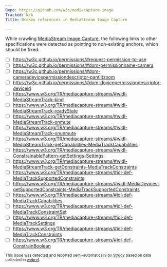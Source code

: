 ```yaml
---
Repo: https://github.com/w3c/mediacapture-image
Tracked: N/A
Title: Broken references in MediaStream Image Capture

---
```


While crawling [MediaStream Image Capture](https://w3c.github.io/mediacapture-image/), the following links to other specifications were detected as pointing to non-existing anchors, which should be fixed:
* [ ] https://w3c.github.io/permissions/#request-permission-to-use
* [ ] https://w3c.github.io/permissions/#dom-permissionname-camera
* [ ] https://w3c.github.io/permissions/#dom-cameradevicepermissiondescriptor-pantiltzoom
* [ ] https://w3c.github.io/permissions/#dom-devicepermissiondescriptor-deviceid
* [ ] https://www.w3.org/TR/mediacapture-streams/#widl-MediaStreamTrack-kind
* [ ] https://www.w3.org/TR/mediacapture-streams/#widl-MediaStreamTrack-readyState
* [ ] https://www.w3.org/TR/mediacapture-streams/#widl-MediaStreamTrack-onmute
* [ ] https://www.w3.org/TR/mediacapture-streams/#widl-MediaStreamTrack-onunmute
* [ ] https://www.w3.org/TR/mediacapture-streams/#widl-MediaStreamTrack-getCapabilities-MediaTrackCapabilities
* [ ] https://www.w3.org/TR/mediacapture-streams/#widl-ConstrainablePattern-getSettings-Settings
* [ ] https://www.w3.org/TR/mediacapture-streams/#widl-MediaStreamTrack-getConstraints-MediaTrackConstraints
* [ ] https://www.w3.org/TR/mediacapture-streams/#idl-def-MediaTrackSupportedConstraints
* [ ] https://www.w3.org/TR/mediacapture-streams/#widl-MediaDevices-getSupportedConstraints-MediaTrackSupportedConstraints
* [ ] https://www.w3.org/TR/mediacapture-streams/#idl-def-MediaTrackCapabilities
* [ ] https://www.w3.org/TR/mediacapture-streams/#idl-def-MediaTrackConstraintSet
* [ ] https://www.w3.org/TR/mediacapture-streams/#idl-def-MediaTrackSettings
* [ ] https://www.w3.org/TR/mediacapture-streams/#idl-def-MediaTrackConstraints
* [ ] https://www.w3.org/TR/mediacapture-streams/#idl-def-ConstrainBoolean

<sub>This issue was detected and reported semi-automatically by [Strudy](https://github.com/w3c/strudy/) based on data collected in [webref](https://github.com/w3c/webref/).</sub>